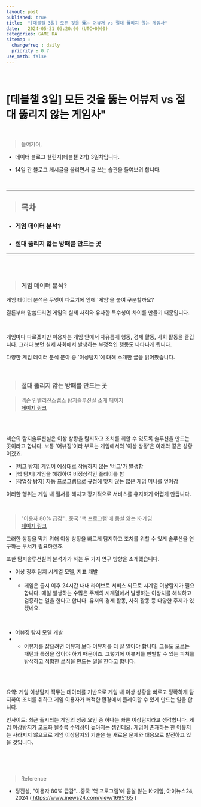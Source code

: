 ```yaml
---
layout: post
published: true
title:  "[데블챌 3일] 모든 것을 뚫는 어뷰저 vs 절대 뚫리지 않는 게임사"
date:   2024-05-31 03:20:00 (UTC+0900)
categories: GAME DA
sitemap :
  changefreq : daily
  priority : 0.7
use_math: false
---
```



<br />


# [데블챌 3일] 모든 것을 뚫는 어뷰저 vs 절대 뚫리지 않는 게임사"


<br />

> 들어가며,

- 데이터 블로그 챌린지(데블챌 2기) 3일차입니다.

- 14일 간 블로그 게시글을 올리면서 글 쓰는 습관을 들여보려 합니다.

<br />

----

> ## 목차
* ### 게임 데이터 분석?
* ### 절대 뚫리지 않는 방패를 만드는 곳

----

<br />
<br />

> ### 게임 데이터 분석?

게임 데이터 분석은 무엇이 다르기에 앞에 '게임'을 붙여 구분할까요?

결론부터 말씀드리면 게임의 실제 사회와 유사한 특수성이 차이를 만들기 때문입니다.

<br />

게임마다 다르겠지만 이용자는 게임 안에서 자유롭게 행동, 경제 활동, 사회 활동을 즐깁니다. 그러다 보면 실제 사회에서 발생하는 부정적인 행동도 나타나게 됩니다.

다양한 게임 데이터 분석 분야 중 '이상탐지'에 대해 소개한 글을 읽어봤습니다.

<br />

> ### 절대 뚫리지 않는 방패를 만드는 곳

> 넥슨 인텔리전스랩스 탐지솔루션실 소개 페이지 <br /> <A href = 'https://www.intelligencelabs.tech/1ecf2410-ef45-4d2f-8b32-81788d46cea7' > 페이지 링크 </A>

<br />
<br />

넥슨의 탐지솔루션실은 이상 상황을 탐지하고 조치를 취할 수 있도록 솔루션을 만드는 곳이라고 합니다. 보통 '어뷰징'이라 부르는 게임에서의 '이상 상황'은 아래와 같은 상황이겠죠.

* [버그 탐지] 게임이 예상대로 작동하지 않는 '버그'가 발생함
* [핵 탐지] 게임을 해킹하여 비정상적인 플레이를 함
* [작업장 탐지] 자동 프로그램으로 규정에 맞지 않는 많은 게임 머니를 얻어감

이러한 행위는 게임 내 질서를 해치고 장기적으로 서비스를 유지하기 어렵게 만듭니다.

<br />

> "이용자 80% 급감"…중국 '핵 프로그램'에 몸살 앓는 K-게임 <br /> <A href = 'https://www.inews24.com/view/1695165' > 페이지 링크 </A>


그러한 상황을 막기 위해 이상 상황을 빠르게 탐지하고 조치를 위할 수 있게 솔루션을 연구하는 부서가 필요하겠죠.

또한 탐지솔루션실의 분석가가 하는 두 가지 연구 방향을 소개했습니다.

* 이상 징후 탐지 시계열 모델, 지표 개발
* * 게임은 출시 이후 24시간 내내 라이브로 서비스 되므로 시계열 이상탐지가 필요합니다. 매일 발생하는 수많은 주제의 시계열에서 발생하는 이상치를 해석하고 검증하는 일을 한다고 합니다. 유저의 경제 활동, 사회 활동 등 다양한 주제가 있겠네요. 

<br />

* 어뷰징 탐지 모델 개발
* * 어뷰저를 잡으려면 어뷰저 보다 어뷰저를 더 잘 알아야 합니다. 그들도 모르는 패턴과 특징을 잡아야 하기 때문이죠. 그렇기에 어뷰저를 판별할 수 있는 피쳐를 탐색하고 적합한 로직을 만드는 일을 한다고 합니다.

<br />
<br />


요약: 게임 이상탐지 직무는 데이터를 기반으로 게임 내 이상 상황을 빠르고 정확하게 탐지하여 조치를 취하고 게임 이용자가 쾌적한 환경에서 플레이할 수 있게 만드는 일을 합니다.



인사이트: 최근 출시되는 게임의 성공 요인 중 하나는 빠른 이상탐지라고 생각합니다. 게임 이상탐지가 고도화 될수록 수익성이 높아지는 셈인데요. 게임이 존재하는 한 어뷰저는 사라지지 않으므로 게임 이상탐지의 기술은 늘 새로운 문제와 대응으로 발전하고 있을 것입니다.







<br />
<br />
<br />

> Reference
- 정진성, "이용자 80% 급감"…중국 '핵 프로그램'에 몸살 앓는 K-게임, 아이뉴스24, 2024  (<A href = 'https://www.inews24.com/view/1695165' >  https://www.inews24.com/view/1695165 </A>)
